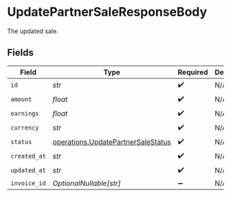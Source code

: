 # UpdatePartnerSaleResponseBody

The updated sale.


## Fields

| Field                                                                                    | Type                                                                                     | Required                                                                                 | Description                                                                              |
| ---------------------------------------------------------------------------------------- | ---------------------------------------------------------------------------------------- | ---------------------------------------------------------------------------------------- | ---------------------------------------------------------------------------------------- |
| `id`                                                                                     | *str*                                                                                    | :heavy_check_mark:                                                                       | N/A                                                                                      |
| `amount`                                                                                 | *float*                                                                                  | :heavy_check_mark:                                                                       | N/A                                                                                      |
| `earnings`                                                                               | *float*                                                                                  | :heavy_check_mark:                                                                       | N/A                                                                                      |
| `currency`                                                                               | *str*                                                                                    | :heavy_check_mark:                                                                       | N/A                                                                                      |
| `status`                                                                                 | [operations.UpdatePartnerSaleStatus](../../models/operations/updatepartnersalestatus.md) | :heavy_check_mark:                                                                       | N/A                                                                                      |
| `created_at`                                                                             | *str*                                                                                    | :heavy_check_mark:                                                                       | N/A                                                                                      |
| `updated_at`                                                                             | *str*                                                                                    | :heavy_check_mark:                                                                       | N/A                                                                                      |
| `invoice_id`                                                                             | *OptionalNullable[str]*                                                                  | :heavy_minus_sign:                                                                       | N/A                                                                                      |
